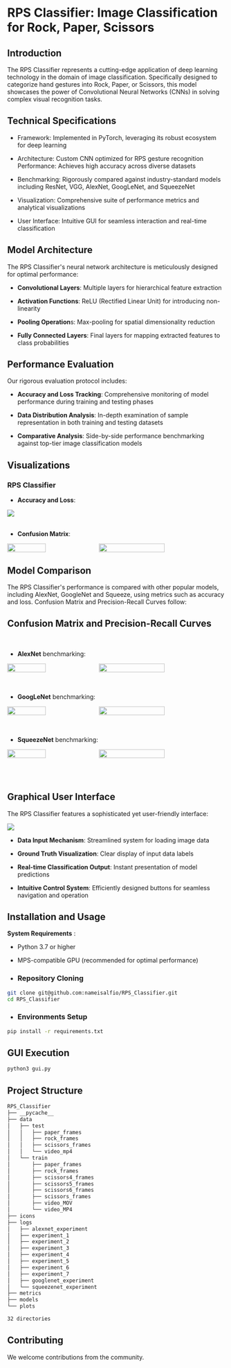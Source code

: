 # RPS Classifier: Image Classification for Rock, Paper, Scissors 

## Introduction

The RPS Classifier represents a cutting-edge application of deep learning technology in the domain of image classification. Specifically designed to categorize hand gestures into Rock, Paper, or Scissors, this model showcases the power of Convolutional Neural Networks (CNNs) in solving complex visual recognition tasks.

## Technical Specifications

- Framework: Implemented in PyTorch, leveraging its robust ecosystem for deep learning

- Architecture: Custom CNN optimized for RPS gesture recognition
Performance: Achieves high accuracy across diverse datasets

- Benchmarking: Rigorously compared against industry-standard models including ResNet, VGG, AlexNet, GoogLeNet, and SqueezeNet

- Visualization: Comprehensive suite of performance metrics and analytical visualizations

- User Interface: Intuitive GUI for seamless interaction and real-time classification

## Model Architecture

The RPS Classifier's neural network architecture is meticulously designed for optimal performance:

- **Convolutional Layers**: Multiple layers for hierarchical feature extraction

- **Activation Functions**: ReLU (Rectified Linear Unit) for introducing non-linearity

- **Pooling Operation**s: Max-pooling for spatial dimensionality reduction

- **Fully Connected Layers**: Final layers for mapping extracted features to class probabilities

## Performance Evaluation

Our rigorous evaluation protocol includes:

- **Accuracy and Loss Tracking**: Comprehensive monitoring of model performance during training and testing phases

- **Data Distribution Analysis**: In-depth examination of sample representation in both training and testing datasets

- **Comparative Analysis**: Side-by-side performance benchmarking against top-tier image classification models

## Visualizations

### RPS Classifier 

- **Accuracy and Loss**: 

<img src="./plots/experiment_3_accuracy_and_Loss.png" align="center">
<br><br>

- **Confusion Matrix**: 

<div style="display: flex;">
  <img src="./plots/rps_classifier_confusion_matrix.png"width="42%" align="center">
  <img src="./plots/rps_classifier_prec_rec_curve.png"width="55%" align="center">
</div>

## Model Comparison

The RPS Classifier's performance is compared with other popular models, including AlexNet, GoogleNet and Squeeze, using metrics such as accuracy and loss. Confusion Matrix and Precision-Recall Curves follow:

## Confusion Matrix and Precision-Recall Curves
<br>

- **AlexNet** benchmarking: 

<div style="display: flex;">
  <img src="./plots/alexnet_experiment_confusion_matrix.png"width="42%" align="center">
  <img src="./plots/alexnet_experiment_prec_rec_curve.png"width="55%" align="center">
</div>
<br><br>

- **GoogLeNet** benchmarking: 

<div style="display: flex;">
  <img src="./plots/googlenet_experiment_confusion_matrix.png"width="42%" align="center">
  <img src="./plots/googlenet_experiment_prec_rec_curve.png"width="55%" align="center">
</div>
<br><br>

- **SqueezeNet** benchmarking:
<div style="display: flex;">
  <img src="./plots/squeezenet_experiment_confusion_matrix.png"width="42%" align="center">
  <img src="./plots/squeezenet_experiment_prec_rec_curve.png"width="55%" align="center">
</div>

<br><br>

## Graphical User Interface

The RPS Classifier features a sophisticated yet user-friendly interface:

<img src="./plots/gui.png" align="center">

- **Data Input Mechanism**: Streamlined system for loading image data

- **Ground Truth Visualization**: Clear display of input data labels

- **Real-time Classification Output**: Instant presentation of model predictions

- **Intuitive Control System**: Efficiently designed buttons for seamless navigation and operation

## Installation and Usage

**System Requirements** :

- Python 3.7 or higher

- MPS-compatible GPU (recommended for optimal performance)

- ### Repository Cloning

```bash
git clone git@github.com:nameisalfio/RPS_Classifier.git
cd RPS_Classifier
```

- ### Environments Setup

```bash
pip install -r requirements.txt
```

## GUI Execution

```bash
python3 gui.py
```

## Project Structure

```bash
RPS_Classifier
├── __pycache__
├── data
│   ├── test
│   │   ├── paper_frames
│   │   ├── rock_frames
│   │   ├── scissors_frames
│   │   └── video_mp4
│   └── train
│       ├── paper_frames
│       ├── rock_frames
│       ├── scissors4_frames
│       ├── scissors5_frames
│       ├── scissors6_frames
│       ├── scissors_frames
│       ├── video_MOV
│       └── video_MP4
├── icons
├── logs
│   ├── alexnet_experiment
│   ├── experiment_1
│   ├── experiment_2
│   ├── experiment_3
│   ├── experiment_4
│   ├── experiment_5
│   ├── experiment_6
│   ├── experiment_7
│   ├── googlenet_experiment
│   └── squeezenet_experiment
├── metrics
├── models
└── plots

32 directories
```

## Contributing

We welcome contributions from the community. 

